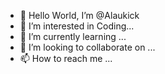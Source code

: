 - 👋 Hello World, I’m @Alaukick
- 👀 I’m interested in Coding...
- 🌱 I’m currently learning ...
- 💞️ I’m looking to collaborate on ...
- 📫 How to reach me ...

<!---
Alaukick/Alaukick is a ✨ special ✨ repository because its `README.md` (this file) appears on your GitHub profile.
You can click the Preview link to take a look at your changes.
--->

